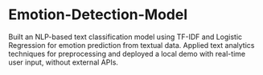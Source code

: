 # Emotion-Detection-Model
Built an NLP-based text classification model using TF-IDF and Logistic Regression for emotion prediction from textual data. Applied text analytics techniques for preprocessing and deployed a local demo with real-time user input, without external APIs.
